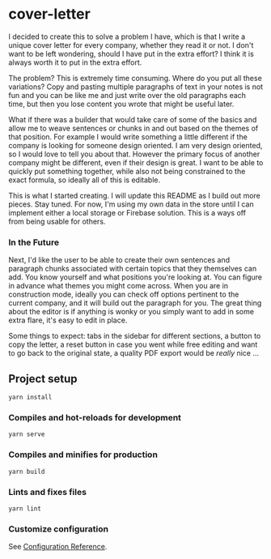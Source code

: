 # cover-letter

I decided to create this to solve a problem I have, which is that I write a unique cover letter for every company, whether they read it or not. I don't want to be left wondering, should I have put in the extra effort? I think it is always worth it to put in the extra effort.

The problem? This is extremely time consuming. Where do you put all these variations? Copy and pasting multiple paragraphs of text in your notes is not fun and you can be like me and just write over the old paragraphs each time, but then you lose content you wrote that might be useful later.

What if there was a builder that would take care of some of the basics and allow me to weave sentences or chunks in and out based on the themes of that position. For example I would write something a little different if the company is looking for someone design oriented. I am very design oriented, so I would love to tell you about that. However the primary focus of another company might be different, even if their design is great. I want to be able to quickly put something together, while also not being constrained to the exact formula, so ideally all of this is editable.

This is what I started creating. I will update this README as I build out more pieces. Stay tuned. For now, I'm using my own data in the store until I can implement either a local storage or Firebase solution. This is a ways off from being usable for others.

### In the Future

Next, I'd like the user to be able to create their own sentences and paragraph chunks associated with certain topics that they themselves can add. You know yourself and what positions you're looking at. You can figure in advance what themes you might come across. When you are in construction mode, ideally you can check off options pertinent to the current company, and it will build out the paragraph for you. The great thing about the editor is if anything is wonky or you simply want to add in some extra flare, it's easy to edit in place.

Some things to expect: tabs in the sidebar for different sections, a button to copy the letter, a reset button in case you went while free editing and want to go back to the original state, a quality PDF export would be _really_ nice ...

## Project setup

```
yarn install
```

### Compiles and hot-reloads for development

```
yarn serve
```

### Compiles and minifies for production

```
yarn build
```

### Lints and fixes files

```
yarn lint
```

### Customize configuration

See [Configuration Reference](https://cli.vuejs.org/config/).
